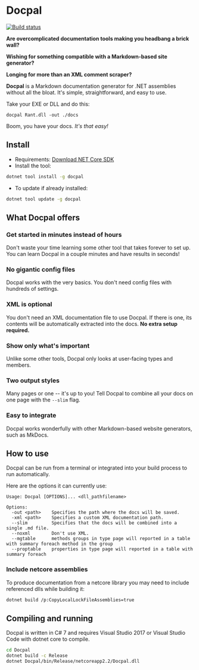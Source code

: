 # Docpal
[![Build status](https://ci.appveyor.com/api/projects/status/dlvs655kyryk0doy?svg=true)](https://ci.appveyor.com/project/TheBerkin/docpal)

**Are overcomplicated documentation tools making you headbang a brick wall?**

**Wishing for something compatible with a Markdown-based site generator?**

**Longing for more than an XML comment scraper?**

**Docpal** is a Markdown documentation generator for .NET assemblies without all the bloat.
It's simple, straightforward, and easy to use.

Take your EXE or DLL and do this:

```
docpal Rant.dll -out ./docs
```

Boom, you have your docs. *It's that easy!*

## Install

- Requirements: [Download NET Core SDK](https://dotnet.microsoft.com/download)
- Install the tool:

```sh
dotnet tool install -g docpal
```

- To update if already installed:

```sh
dotnet tool update -g docpal
```

## What Docpal offers

### Get started in minutes instead of hours
Don't waste your time learning some other tool that takes forever to set up.
You can learn Docpal in a couple minutes and have results in seconds!

### No gigantic config files
Docpal works with the very basics. You don't need config files with hundreds of settings.

### XML is optional
You don't need an XML documentation file to use Docpal.
If there is one, its contents will be automatically extracted into the docs.
**No extra setup required.**

### Show only what's important
Unlike some other tools, Docpal only looks at user-facing types and members.

### Two output styles
Many pages or one -- it's up to you!
Tell Docpal to combine all your docs on one page with the `--slim` flag.

### Easy to integrate
Docpal works wonderfully with other Markdown-based website generators, such as MkDocs.

## How to use

Docpal can be run from a terminal or integrated into your build process to run automatically.

Here are the options it can currently use:

```
Usage: Docpal [OPTIONS]... <dll_pathfilename>

Options:
  -out <path>    Specifies the path where the docs will be saved.
  -xml <path>    Specifies a custom XML documentation path.
  --slim         Specifies that the docs will be combined into a single .md file.
  --noxml        Don't use XML.
  --mgtable      methods groups in type page will reported in a table with summary foreach method in the group
  --proptable    properties in type page will reported in a table with summary foreach
```

### Include netcore assemblies

To produce documentation from a netcore library you may need to include referenced dlls while building it:

```sh
dotnet build /p:CopyLocalLockFileAssemblies=true
```

## Compiling and running

Docpal is written in C# 7 and requires Visual Studio 2017 or Visual Studio Code with dotnet core to compile.

```sh
cd Docpal
dotnet build -c Release
dotnet Docpal/bin/Release/netcoreapp2.2/Docpal.dll
```
